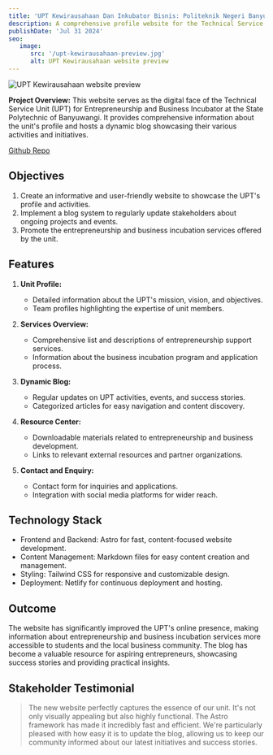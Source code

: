 ```yaml
---
title: 'UPT Kewirausahaan Dan Inkubator Bisnis: Politeknik Negeri Banyuwangi Profile'
description: A comprehensive profile website for the Technical Service Unit of Entrepreneurship and Business Incubator at the State Polytechnic of Banyuwangi, featuring unit information and a blog about their activities.
publishDate: 'Jul 31 2024'
seo:
   image:
      src: '/upt-kewirausahaan-preview.jpg'
      alt: UPT Kewirausahaan website preview
---
```

![UPT Kewirausahaan website preview](/upt-kewirausahaan-preview.jpg)

**Project Overview:**
This website serves as the digital face of the Technical Service Unit (UPT) for Entrepreneurship and Business Incubator at the State Polytechnic of Banyuwangi. It provides comprehensive information about the unit's profile and hosts a dynamic blog showcasing their various activities and initiatives.

[Github Repo](https://github.com/AgungBahtiarr/inkubis-plw.git)

## Objectives
1. Create an informative and user-friendly website to showcase the UPT's profile and activities.
2. Implement a blog system to regularly update stakeholders about ongoing projects and events.
3. Promote the entrepreneurship and business incubation services offered by the unit.

## Features
1. **Unit Profile:**
   - Detailed information about the UPT's mission, vision, and objectives.
   - Team profiles highlighting the expertise of unit members.

2. **Services Overview:**
   - Comprehensive list and descriptions of entrepreneurship support services.
   - Information about the business incubation program and application process.

3. **Dynamic Blog:**
   - Regular updates on UPT activities, events, and success stories.
   - Categorized articles for easy navigation and content discovery.

4. **Resource Center:**
   - Downloadable materials related to entrepreneurship and business development.
   - Links to relevant external resources and partner organizations.

5. **Contact and Enquiry:**
   - Contact form for inquiries and applications.
   - Integration with social media platforms for wider reach.

## Technology Stack
- Frontend and Backend: Astro for fast, content-focused website development.
- Content Management: Markdown files for easy content creation and management.
- Styling: Tailwind CSS for responsive and customizable design.
- Deployment: Netlify for continuous deployment and hosting.

## Outcome
The website has significantly improved the UPT's online presence, making information about entrepreneurship and business incubation services more accessible to students and the local business community. The blog has become a valuable resource for aspiring entrepreneurs, showcasing success stories and providing practical insights.

## Stakeholder Testimonial
> The new website perfectly captures the essence of our unit. It's not only visually appealing but also highly functional. The Astro framework has made it incredibly fast and efficient. We're particularly pleased with how easy it is to update the blog, allowing us to keep our community informed about our latest initiatives and success stories.